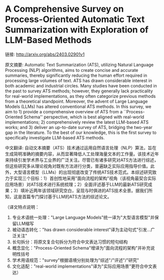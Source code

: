 # A Comprehensive Survey on Process-Oriented Automatic Text Summarization with Exploration of LLM-Based Methods

链接: http://arxiv.org/abs/2403.02901v1

原文摘要:
Automatic Text Summarization (ATS), utilizing Natural Language Processing
(NLP) algorithms, aims to create concise and accurate summaries, thereby
significantly reducing the human effort required in processing large volumes of
text. ATS has drawn considerable interest in both academic and industrial
circles. Many studies have been conducted in the past to survey ATS methods;
however, they generally lack practicality for real-world implementations, as
they often categorize previous methods from a theoretical standpoint. Moreover,
the advent of Large Language Models (LLMs) has altered conventional ATS
methods. In this survey, we aim to 1) provide a comprehensive overview of ATS
from a ``Process-Oriented Schema'' perspective, which is best aligned with
real-world implementations; 2) comprehensively review the latest LLM-based ATS
works; and 3) deliver an up-to-date survey of ATS, bridging the two-year gap in
the literature. To the best of our knowledge, this is the first survey to
specifically investigate LLM-based ATS methods.

中文翻译:
自动文本摘要（ATS）技术通过运用自然语言处理（NLP）算法，旨在生成简明准确的摘要内容，从而显著降低人工处理海量文本的工作量。该技术近年来持续引发学术界与工业界的广泛关注。尽管已有诸多研究对ATS方法进行综述，但这些研究多从理论视角对既有方法进行分类，普遍缺乏实际应用指导价值。此外，大型语言模型（LLMs）的出现彻底改变了传统ATS技术范式。本综述研究致力于实现三个目标：1）首创性地采用"面向流程的架构"视角（该视角最契合实际应用场景）对ATS技术进行系统梳理；2）全面评述基于LLM的最新ATS研究成果；3）填补近两年该领域研究空白，呈现与时俱进的ATS技术全景。据我们所知，这是首篇专门探讨基于LLM的ATS方法的综述论文。  

（译文特点说明：  
1. 专业术语统一处理："Large Language Models"统一译为"大型语言模型"并保留LLM缩写  
2. 被动语态转化："has drawn considerable interest"译为主动句式"引发...广泛关注"  
3. 长句拆分：将原文复合句拆分为符合中文表达习惯的短句结构  
4. 概念显化："Process-Oriented Schema"增译为"面向流程的架构"并补充说明性括号  
5. 学术用语规范："survey"根据语境分别处理为"综述"/"评述"/"研究"  
6. 文化适配："real-world implementations"译为"实际应用场景"更符合中文表达）
